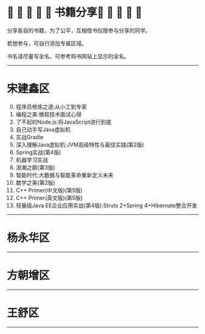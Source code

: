 # :book: :book: :book: :book: :book: 书籍分享:book: :book: :book: :book: :book: 

分享各自的书籍，为了公平，互相借书仅限参与分享的同学。

若想参与，可自行添加专属区域。

书名请尽量写全名，可参考购书网站上显示的全名。

---
# 宋建鑫区

0. 程序员修炼之道:从小工到专家
0. 编程之美:微软技术面试心得
0. 了不起的Node.js:将JavaScript进行到底
0. 自己动手写Java虚拟机
0. 实战Gradle
0. 深入理解Java虚拟机:JVM高级特性与最佳实践(第2版)
0. Spring实战(第4版)
0. 机器学习实战
0. 浪潮之巅(第3版)
0. 智能时代:大数据与智能革命重新定义未来
0. 数学之美(第2版)
0. C++ Primer(中文版)(第5版)
0. C++ Primer(英文版)(第5版)
0. 轻量级Java EE企业应用实战(第4版):Struts 2+Spring 4+Hibernate整合开发

---
# 杨永华区
---
# 方朝增区
---
# 王舒区
---
